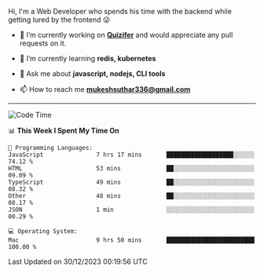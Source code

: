 Hi, I'm a Web Developer who spends his time with the backend while getting lured by the frontend 😜

- 🔭 I’m currently working on **[Quizifer](https://github.com/SutharMukesh/Quizifer/)** and would appreciate any pull requests on it.

- 🌱 I’m currently learning **redis, kubernetes**

- 💬 Ask me about **javascript, nodejs, CLI tools**

- 📫 How to reach me **mukeshsuthar336@gmail.com**

---
<!--START_SECTION:waka-->
![Code Time](http://img.shields.io/badge/Code%20Time-2%2C710%20hrs%2046%20mins-blue)

📊 **This Week I Spent My Time On** 

```text
💬 Programming Languages: 
JavaScript               7 hrs 17 mins       ███████████████████░░░░░░   74.12 % 
HTML                     53 mins             ██░░░░░░░░░░░░░░░░░░░░░░░   09.09 % 
TypeScript               49 mins             ██░░░░░░░░░░░░░░░░░░░░░░░   08.32 % 
Other                    48 mins             ██░░░░░░░░░░░░░░░░░░░░░░░   08.17 % 
JSON                     1 min               ░░░░░░░░░░░░░░░░░░░░░░░░░   00.29 % 

💻 Operating System: 
Mac                      9 hrs 50 mins       █████████████████████████   100.00 % 
```


 Last Updated on 30/12/2023 00:19:56 UTC
<!--END_SECTION:waka-->
